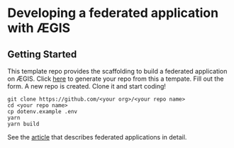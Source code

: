 # Developing a federated application with ÆGIS

## Getting Started

This template repo provides the scaffolding to build a federated application on ÆGIS. Click [here](https://github.com/module-federation/microlib-examples/generate) to generate your repo from this a tempate. Fill out the form. A new repo is created. Clone it and start coding!

```shell
git clone https://github.com/<your org>/<your repo name>
cd <your repo name>
cp dotenv.example .env
yarn
yarn build
```

See the [article](https://trmidboe.medium.com/discounting-the-microservice-premium-a95311c61367) that describes federated applications in detail.
